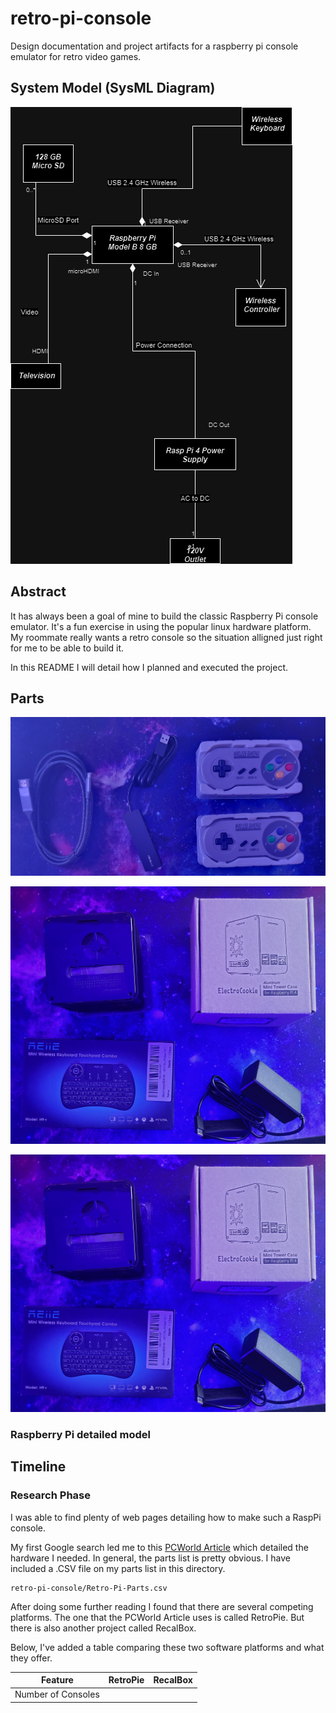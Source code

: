# retro-pi-console
Design documentation and project artifacts for a raspberry pi console emulator for retro video games. 

## System Model (SysML Diagram)

![The System Model of the Console](system-model.png)

## Abstract

It has always been a goal of mine to build the classic Raspberry Pi console emulator. It's a fun exercise in using the popular linux hardware platform. My roommate really wants a retro console so the situation alligned just right for me to be able to build it. 

In this README I will detail how I planned and executed the project. 

## Parts
![Controllers, HDMI, and USB splitt](ctrl-hdmi-usb4.jpg)


![case-charger-keyboard](case-charger-keyboard.jpg)


![case-charger-keyboard](case-charger-keyboard.jpg)


### Raspberry Pi detailed model

## Timeline

### Research Phase

I was able to find plenty of web pages detailing how to make such a RaspPi console. 

My first Google search led me to this [PCWorld Article](https://www.pcworld.com/article/406449/how-to-build-a-raspberry-pi-retrogaming-emulation-console.html) which detailed the hardware I needed. In general, the parts list is pretty obvious. I have included a .CSV file on my parts list in this directory. 

```
retro-pi-console/Retro-Pi-Parts.csv
```

After doing some further reading I found that there are several competing platforms. The one that the PCWorld Article uses is called RetroPie. But there is also another project called RecalBox. 






Below, I've added a table comparing these two software platforms and what they offer. 




|     Feature     |       RetroPie       |       RecalBox    |
| --------------- | -------------------- | ----------------- |
| Number of Consoles | 
